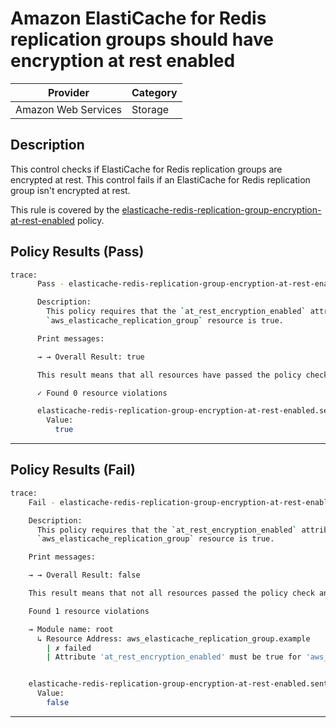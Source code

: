 #  Amazon ElastiCache for Redis replication groups should have encryption at rest enabled

| Provider            | Category     |
|---------------------|--------------|
| Amazon Web Services | Storage      |

## Description

This control checks if ElastiCache for Redis replication groups are encrypted at rest. This control fails if an ElastiCache for Redis replication group isn't encrypted at rest.

This rule is covered by the [elasticache-redis-replication-group-encryption-at-rest-enabled](../../policies/elasticache-redis-replication-group-encryption-at-rest-enabled.sentinel) policy.

## Policy Results (Pass)
```bash
trace:
      Pass - elasticache-redis-replication-group-encryption-at-rest-enabled.sentinel

      Description:
        This policy requires that the `at_rest_encryption_enabled` attribute of the
        `aws_elasticache_replication_group` resource is true.

      Print messages:

      → → Overall Result: true

      This result means that all resources have passed the policy check for the policy elasticache-redis-replication-group-encryption-at-rest-enabled.

      ✓ Found 0 resource violations

      elasticache-redis-replication-group-encryption-at-rest-enabled.sentinel:47:1 - Rule "main"
        Value:
          true
```

---

## Policy Results (Fail)
```bash
trace:
    Fail - elasticache-redis-replication-group-encryption-at-rest-enabled.sentinel

    Description:
      This policy requires that the `at_rest_encryption_enabled` attribute of the
      `aws_elasticache_replication_group` resource is true.

    Print messages:

    → → Overall Result: false

    This result means that not all resources passed the policy check and the protected behavior is not allowed for the policy elasticache-redis-replication-group-encryption-at-rest-enabled.

    Found 1 resource violations

    → Module name: root
      ↳ Resource Address: aws_elasticache_replication_group.example
        | ✗ failed
        | Attribute 'at_rest_encryption_enabled' must be true for 'aws_elasticache_replication_group' resources.Refer to https://docs.aws.amazon.com/securityhub/latest/userguide/elasticache-controls.html#elasticache-4 for more details.


    elasticache-redis-replication-group-encryption-at-rest-enabled.sentinel:47:1 - Rule "main"
      Value:
        false
```

---